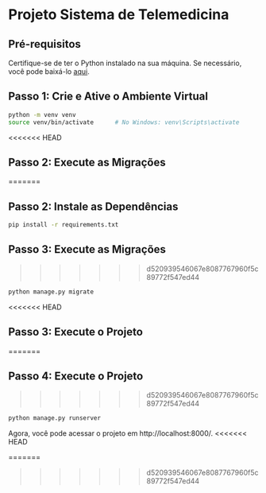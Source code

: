 # Projeto Sistema de Telemedicina


## Pré-requisitos

Certifique-se de ter o Python instalado na sua máquina. Se necessário, você pode baixá-lo [aqui](https://www.python.org/downloads/).


## Passo 1: Crie e Ative o Ambiente Virtual

```bash
python -m venv venv
source venv/bin/activate      # No Windows: venv\Scripts\activate
```

<<<<<<< HEAD
## Passo 2: Execute as Migrações
=======
## Passo 2: Instale as Dependências

```bash
pip install -r requirements.txt
```

## Passo 3: Execute as Migrações
>>>>>>> d520939546067e8087767960f5c89772f547ed44

```bash
python manage.py migrate
```

<<<<<<< HEAD
## Passo 3: Execute o Projeto
=======
## Passo 4: Execute o Projeto
>>>>>>> d520939546067e8087767960f5c89772f547ed44

```bash
python manage.py runserver
```

Agora, você pode acessar o projeto em http://localhost:8000/.
<<<<<<< HEAD
    
=======
    
>>>>>>> d520939546067e8087767960f5c89772f547ed44
